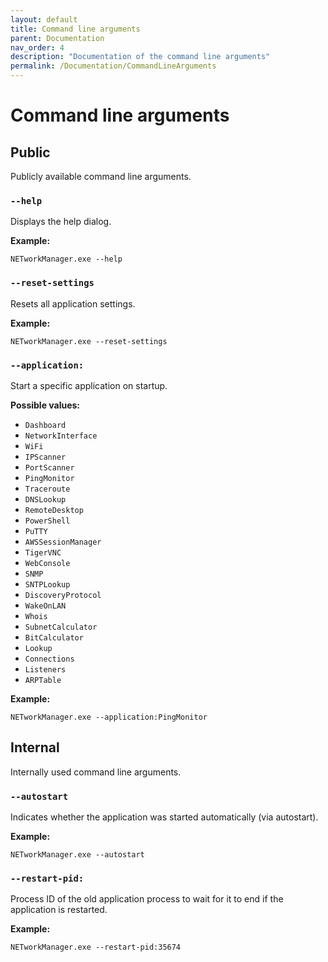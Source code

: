 ```yaml
---
layout: default
title: Command line arguments
parent: Documentation
nav_order: 4
description: "Documentation of the command line arguments"
permalink: /Documentation/CommandLineArguments
---
```


# Command line arguments

## Public
Publicly available command line arguments.

### `--help`
Displays the help dialog.

**Example:**
```
NETworkManager.exe --help
```

### `--reset-settings`
Resets all application settings.

**Example:**
```
NETworkManager.exe --reset-settings
```

### `--application:`
Start a specific application on startup.

**Possible values:**
  - `Dashboard`
  - `NetworkInterface`
  - `WiFi`
  - `IPScanner`
  - `PortScanner`
  - `PingMonitor`
  - `Traceroute`
  - `DNSLookup`
  - `RemoteDesktop`
  - `PowerShell`
  - `PuTTY`
  - `AWSSessionManager`
  - `TigerVNC`
  - `WebConsole`
  - `SNMP`
  - `SNTPLookup`
  - `DiscoveryProtocol`
  - `WakeOnLAN`
  - `Whois`
  - `SubnetCalculator`
  - `BitCalculator`
  - `Lookup`
  - `Connections`
  - `Listeners`
  - `ARPTable`

**Example:**
```
NETworkManager.exe --application:PingMonitor
```

## Internal
Internally used command line arguments.

### `--autostart`
Indicates whether the application was started automatically (via autostart).

**Example:**
```
NETworkManager.exe --autostart
```

### `--restart-pid:`
Process ID of the old application process to wait for it to end if the application is restarted.

**Example:**
```
NETworkManager.exe --restart-pid:35674
```
